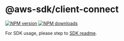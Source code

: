# @aws-sdk/client-connect

[![NPM version](https://img.shields.io/npm/v/@aws-sdk/client-connect/beta.svg)](https://www.npmjs.com/package/@aws-sdk/client-connect)
[![NPM downloads](https://img.shields.io/npm/dm/@aws-sdk/client-connect.svg)](https://www.npmjs.com/package/@aws-sdk/client-connect)

For SDK usage, please step to [SDK readme](https://github.com/aws/aws-sdk-js-v3).
